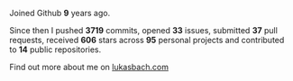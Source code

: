Joined Github **9** years ago.

Since then I pushed **3719** commits, opened **33** issues, submitted **37** pull requests, received **606** stars across **95** personal projects and contributed to **14** public repositories.

Find out more about me on [lukasbach.com](https://lukasbach.com)
